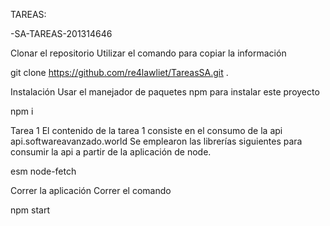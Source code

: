 TAREAS: 

-SA-TAREAS-201314646

Clonar el repositorio
Utilizar el comando para copiar la información

git clone https://github.com/re4lawliet/TareasSA.git .

Instalación
Usar el manejador de paquetes npm para instalar este proyecto

npm i

Tarea 1
El contenido de la tarea 1 consiste en el consumo de la api api.softwareavanzado.world
Se emplearon las librerías siguientes para consumir la api a partir de la aplicación de node.

esm
node-fetch

Correr la aplicación
Correr el comando

npm start
